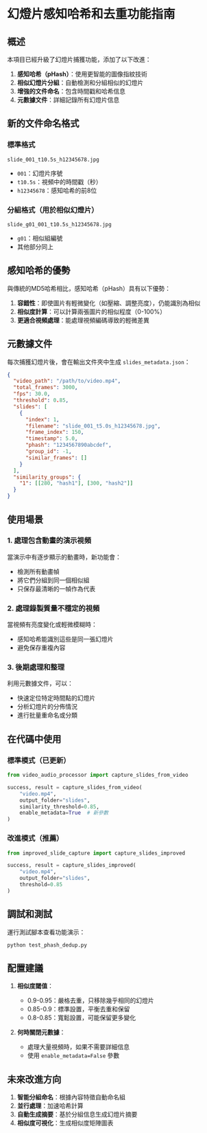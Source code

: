 # 幻燈片感知哈希和去重功能指南

## 概述

本項目已經升級了幻燈片捕獲功能，添加了以下改進：

1. **感知哈希（pHash）**：使用更智能的圖像指紋技術
2. **相似幻燈片分組**：自動檢測和分組相似的幻燈片
3. **增強的文件命名**：包含時間戳和哈希信息
4. **元數據文件**：詳細記錄所有幻燈片信息

## 新的文件命名格式

### 標準格式
```
slide_001_t10.5s_h12345678.jpg
```
- `001`：幻燈片序號
- `t10.5s`：視頻中的時間戳（秒）
- `h12345678`：感知哈希的前8位

### 分組格式（用於相似幻燈片）
```
slide_g01_001_t10.5s_h12345678.jpg
```
- `g01`：相似組編號
- 其他部分同上

## 感知哈希的優勢

與傳統的MD5哈希相比，感知哈希（pHash）具有以下優勢：

1. **容錯性**：即使圖片有輕微變化（如壓縮、調整亮度），仍能識別為相似
2. **相似度計算**：可以計算兩張圖片的相似程度（0-100%）
3. **更適合視頻處理**：能處理視頻編碼導致的輕微差異

## 元數據文件

每次捕獲幻燈片後，會在輸出文件夾中生成 `slides_metadata.json`：

```json
{
  "video_path": "/path/to/video.mp4",
  "total_frames": 3000,
  "fps": 30.0,
  "threshold": 0.85,
  "slides": [
    {
      "index": 1,
      "filename": "slide_001_t5.0s_h12345678.jpg",
      "frame_index": 150,
      "timestamp": 5.0,
      "phash": "1234567890abcdef",
      "group_id": -1,
      "similar_frames": []
    }
  ],
  "similarity_groups": {
    "1": [[280, "hash1"], [300, "hash2"]]
  }
}
```

## 使用場景

### 1. 處理包含動畫的演示視頻

當演示中有逐步顯示的動畫時，新功能會：
- 檢測所有動畫幀
- 將它們分組到同一個相似組
- 只保存最清晰的一幀作為代表

### 2. 處理錄製質量不穩定的視頻

當視頻有亮度變化或輕微模糊時：
- 感知哈希能識別這些是同一張幻燈片
- 避免保存重複內容

### 3. 後期處理和整理

利用元數據文件，可以：
- 快速定位特定時間點的幻燈片
- 分析幻燈片的分佈情況
- 進行批量重命名或分類

## 在代碼中使用

### 標準模式（已更新）
```python
from video_audio_processor import capture_slides_from_video

success, result = capture_slides_from_video(
    "video.mp4",
    output_folder="slides",
    similarity_threshold=0.85,
    enable_metadata=True  # 新參數
)
```

### 改進模式（推薦）
```python
from improved_slide_capture import capture_slides_improved

success, result = capture_slides_improved(
    "video.mp4",
    output_folder="slides",
    threshold=0.85
)
```

## 調試和測試

運行測試腳本查看功能演示：
```bash
python test_phash_dedup.py
```

## 配置建議

1. **相似度閾值**：
   - 0.9-0.95：嚴格去重，只移除幾乎相同的幻燈片
   - 0.85-0.9：標準設置，平衡去重和保留
   - 0.8-0.85：寬鬆設置，可能保留更多變化

2. **何時關閉元數據**：
   - 處理大量視頻時，如果不需要詳細信息
   - 使用 `enable_metadata=False` 參數

## 未來改進方向

1. **智能分組命名**：根據內容特徵自動命名組
2. **並行處理**：加速哈希計算
3. **自動生成摘要**：基於分組信息生成幻燈片摘要
4. **相似度可視化**：生成相似度矩陣圖表